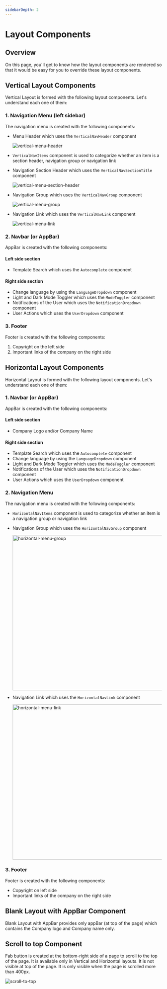 ```yaml
---
sidebarDepth: 2
---
```


# Layout Components

## Overview

On this page, you'll get to know how the layout components are rendered so that it would be easy for you to override these layout components.

## Vertical Layout Components

Vertical Layout is formed with the following layout components. Let's understand each one of them:

### 1. Navigation Menu (left sidebar)

The navigation menu is created with the following components:

- Menu Header which uses the `VerticalNavHeader` component

  <img alt='vertical-menu-header' class='medium-zoom' :src="$withBase('/images/layouts/vertical-menu-header.png')" />

- `VerticalNavItems` component is used to categorize whether an item is a section header, navigation group or navigation link
- Navigation Section Header which uses the `VerticalNavSectionTitle` component

  <img alt='vertical-menu-section-header' class='medium-zoom' :src="$withBase('/images/layouts/vertical-menu-section-header.png')" />

- Navigation Group which uses the `VerticalNavGroup` component

  <img alt='vertical-menu-group' class='medium-zoom' :src="$withBase('/images/layouts/vertical-menu-group.png')" />

- Navigation Link which uses the `VerticalNavLink` component

  <img alt='vertical-menu-link' class='medium-zoom' :src="$withBase('/images/layouts/vertical-menu-link.png')" />

### 2. Navbar (or AppBar)

AppBar is created with the following components:

#### Left side section

- Template Search which uses the `Autocomplete` component

#### Right side section

- Change language by using the `LanguageDropdown` component
- Light and Dark Mode Toggler which uses the `ModeToggler` component
- Notifications of the User which uses the `NotificationDropdown` component
- User Actions which uses the `UserDropdown` component

### 3. Footer

Footer is created with the following components:

1. Copyright on the left side
2. Important links of the company on the right side

## Horizontal Layout Components

Horizontal Layout is formed with the following layout components. Let's understand each one of them:

### 1. Navbar (or AppBar)

AppBar is created with the following components:

#### Left side section

- Company Logo and/or Company Name

#### Right side section

- Template Search which uses the `Autocomplete` component
- Change language by using the `LanguageDropdown` component
- Light and Dark Mode Toggler which uses the `ModeToggler` component
- Notifications of the User which uses the `NotificationDropdown` component
- User Actions which uses the `UserDropdown` component

### 2. Navigation Menu

The navigation menu is created with the following components:

- `HorizontalNavItems` component is used to categorize whether an item is a navigation group or navigation link
- Navigation Group which uses the `HorizontalNavGroup` component

  <img width='500' class='medium-zoom' alt='horizontal-menu-group' :src="$withBase('/images/layouts/horizontal-menu-group.png')" />

- Navigation Link which uses the `HorizontalNavLink` component

  <img width='500' class='medium-zoom' alt='horizontal-menu-link' :src="$withBase('/images/layouts/horizontal-menu-link.png')" />

### 3. Footer

Footer is created with the following components:

- Copyright on left side
- Important links of the company on the right side

## Blank Layout with AppBar Component

Blank Layout with AppBar provides only appBar (at top of the page) which contains the Company logo and Company name only.

## Scroll to top Component

Fab button is created at the bottom-right side of a page to scroll to the top of the page. It is available only in Vertical and Horizontal layouts. It is not visible at top of the page. It is only visible when the page is scrolled more than 400px.

<img alt='scroll-to-top' class='medium-zoom' :src="$withBase('/images/layouts/scroll-to-top.png')" />
